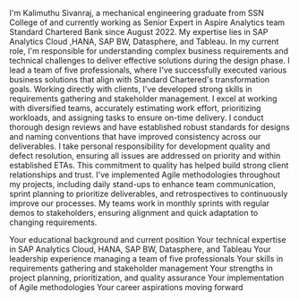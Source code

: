 I'm Kalimuthu Sivanraj, a mechanical engineering graduate from SSN College of  and currently working as  Senior Expert in Aspire Analytics team Standard Chartered Bank since August 2022. My expertise lies in SAP Analytics Cloud ,HANA, SAP BW, Datasphere, and Tableau.
In my current role, I'm responsible for understanding complex business requirements and technical challenges to deliver effective solutions during the design phase. I lead a team of five professionals, where I've successfully executed various business solutions that align with Standard Chartered's transformation goals.
Working directly with clients, I've developed strong skills in requirements gathering and stakeholder management. I excel at working with diversified teams, accurately estimating work effort, prioritizing workloads, and assigning tasks to ensure on-time delivery. I conduct thorough design reviews and have established robust standards for designs and naming conventions that have improved consistency across our deliverables.
I take personal responsibility for development quality and defect resolution, ensuring all issues are addressed on priority and within established ETAs. This commitment to quality has helped build strong client relationships and trust.
I've implemented Agile methodologies throughout my projects, including daily stand-ups to enhance team communication, sprint planning to prioritize deliverables, and retrospectives to continuously improve our processes. My teams work in monthly sprints with regular demos to stakeholders, ensuring alignment and quick adaptation to changing requirements.



Your educational background and current position
Your technical expertise in SAP Analytics Cloud, HANA, SAP BW, Datasphere, and Tableau
Your leadership experience managing a team of five professionals
Your skills in requirements gathering and stakeholder management
Your strengths in project planning, prioritization, and quality assurance
Your implementation of Agile methodologies
Your career aspirations moving forward
